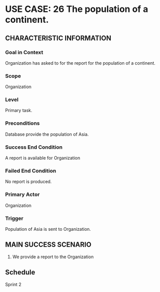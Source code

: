 # USE CASE: 26 The population of a continent.

## CHARACTERISTIC INFORMATION

### Goal in Context
Organization has asked to for the report for the population of a continent.

### Scope

Organization

### Level

Primary task.

### Preconditions

Database provide the population of Asia.

### Success End Condition

A report is available for Organization

### Failed End Condition

No report is produced.

### Primary Actor

Organization

### Trigger

Population of Asia is sent to Organization.

## MAIN SUCCESS SCENARIO

1. We provide a report to the Organization

## Schedule
Sprint 2
